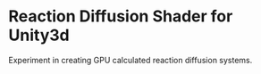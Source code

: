 # Reaction Diffusion Shader for Unity3d
Experiment in creating GPU calculated reaction diffusion systems.



